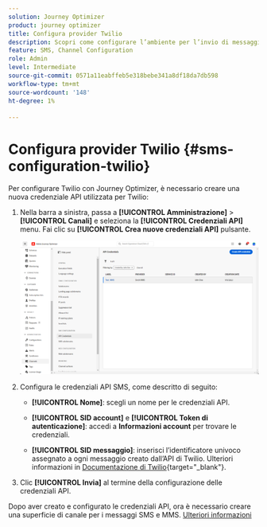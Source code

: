 ```yaml
---
solution: Journey Optimizer
product: journey optimizer
title: Configura provider Twilio
description: Scopri come configurare l’ambiente per l’invio di messaggi di testo con Journey Optimizer con Twilio
feature: SMS, Channel Configuration
role: Admin
level: Intermediate
source-git-commit: 0571a11eabffeb5e318bebe341a8df18da7db598
workflow-type: tm+mt
source-wordcount: '148'
ht-degree: 1%

---
```


# Configura provider Twilio {#sms-configuration-twilio}

Per configurare Twilio con Journey Optimizer, è necessario creare una nuova credenziale API utilizzata per Twilio:

1. Nella barra a sinistra, passa a **[!UICONTROL Amministrazione]** > **[!UICONTROL Canali]** e seleziona la **[!UICONTROL Credenziali API]** menu. Fai clic su **[!UICONTROL Crea nuove credenziali API]** pulsante.

   ![](assets/sms_6.png)

1. Configura le credenziali API SMS, come descritto di seguito:

   * **[!UICONTROL Nome]**: scegli un nome per le credenziali API.

   * **[!UICONTROL SID account]** e **[!UICONTROL Token di autenticazione]**: accedi a **Informazioni account** per trovare le credenziali.

   * **[!UICONTROL SID messaggio]**: inserisci l’identificatore univoco assegnato a ogni messaggio creato dall’API di Twilio. Ulteriori informazioni in [Documentazione di Twilio](https://support.twilio.com/hc/en-us/articles/223134387-What-is-a-Message-SID-){target="_blank"}.

1. Clic **[!UICONTROL Invia]** al termine della configurazione delle credenziali API.

Dopo aver creato e configurato le credenziali API, ora è necessario creare una superficie di canale per i messaggi SMS e MMS. [Ulteriori informazioni](sms-configuration-surface.md)

